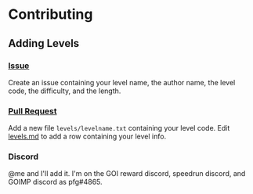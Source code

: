 # Contributing

## Adding Levels

### [Issue](https://github.com/pfgithub/goilevelmod/issues)

Create an issue containing your level name, the author name, the level code, the difficulty, and the length.

### [Pull Request](https://github.com/pfgithub/goilevelmod)

Add a new file `levels/levelname.txt` containing your level code. Edit [levels.md](https://github.com/pfgithub/goilevelmod/blob/master/levels.md) to add a row containing your level info.

### Discord

@me and I'll add it. I'm on the GOI reward discord, speedrun discord, and GOIMP discord as pfg#4865.
